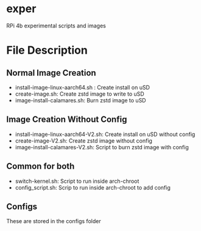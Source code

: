 # exper
RPi 4b experimental scripts and images

# File Description
## Normal Image Creation
- install-image-linux-aarch64.sh : Create install on uSD
- create-image.sh: Create zstd image to write to uSD
- image-install-calamares.sh: Burn zstd image to uSD
## Image Creation Without Config
- install-image-linux-aarch64-V2.sh: Create install on uSD without config
- create-image-V2.sh: Create zstd image without config
- image-install-calamares-V2.sh: Script to burn zstd image with config
## Common for both
- switch-kernel.sh: Script to run inside arch-chroot
- config_script.sh: Scrip to run inside arch-chroot to add config
## Configs
These are stored in the configs folder
